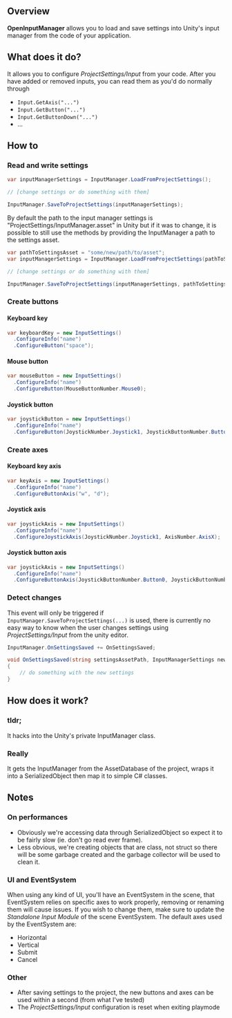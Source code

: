 ## Overview
__OpenInputManager__ allows you to load and save settings into Unity's input manager from the code of your application.

## What does it do?
It allows you to configure _ProjectSettings/Input_ from your code.
After you have added or removed inputs, you can read them as you'd do normally through
* <code>Input.GetAxis("...")</code>
* <code>Input.GetButton("...")</code>
* <code>Input.GetButtonDown("...")</code>
* ...

## How to
### Read and write settings
```c#
var inputManagerSettings = InputManager.LoadFromProjectSettings();

// [change settings or do something with them]

InputManager.SaveToProjectSettings(inputManagerSettings);
```
By default the path to the input manager settings is "ProjectSettings/InputManager.asset" in Unity but if it was to change, it is possible to still use the methods by providing the InputManager a path to the settings asset.
```c#
var pathToSettingsAsset = "some/new/path/to/asset";
var inputManagerSettings = InputManager.LoadFromProjectSettings(pathToSettingsAsset);

// [change settings or do something with them]

InputManager.SaveToProjectSettings(inputManagerSettings, pathToSettingsAsset);
```
### Create buttons
#### Keyboard key
```c#
var keyboardKey = new InputSettings()
  .ConfigureInfo("name")
  .ConfigureButton("space");
```
#### Mouse button
```c#
var mouseButton = new InputSettings()
  .ConfigureInfo("name")
  .ConfigureButton(MouseButtonNumber.Mouse0);
```
#### Joystick button
```c#
var joystickButton = new InputSettings()
  .ConfigureInfo("name")
  .ConfigureButton(JoystickNumber.Joystick1, JoystickButtonNumber.Button0);
```
### Create axes
#### Keyboard key axis
```c#
var keyAxis = new InputSettings()
  .ConfigureInfo("name")
  .ConfigureButtonAxis("w", "d");
```
#### Joystick axis
```c#
var joystickAxis = new InputSettings()
  .ConfigureInfo("name")
  .ConfigureJoystickAxis(JoystickNumber.Joystick1, AxisNumber.AxisX);
```
#### Joystick button axis
```c#
var joystickAxis = new InputSettings()
  .ConfigureInfo("name")
  .ConfigureButtonAxis(JoystickButtonNumber.Button0, JoystickButtonNumber.Button1);
```
### Detect changes
This event will only be triggered if <code>InputManager.SaveToProjectSettings(...)</code> is used, there is currently no easy way to know when the user changes settings using _ProjectSettings/Input_ from the unity editor.
```c#
InputManager.OnSettingsSaved += OnSettingsSaved;

void OnSettingsSaved(string settingsAssetPath, InputManagerSettings newSettings)
{
	// do something with the new settings
}
```

## How does it work?
### tldr;
It hacks into the Unity's private InputManager class.
### Really
It gets the InputManager from the AssetDatabase of the project, wraps it into a <c>SerializedObject</c> then map it to simple C# classes.

## Notes
### On performances
* Obviously we're accessing data through <c>SerializedObject</c> so expect it to be fairly slow (ie. don't go read ever frame).
* Less obvious, we're creating objects that are <c>class</c>, not <c>struct</c> so there will be some garbage created and the garbage collector will be used to clean it. 
### UI and EventSystem
When using any kind of UI, you'll have an EventSystem in the scene, that EventSystem relies on specific axes to work properly, removing or renaming them will cause issues. If you wish to change them, make sure to update the _Standalone Input Module_ of the scene EventSystem.
The default axes used by the EventSystem are:
* Horizontal
* Vertical
* Submit
* Cancel
### Other
* After saving settings to the project, the new buttons and axes can be used within a second (from what I've tested)
* The _ProjectSettings/Input_ configuration is reset when exiting playmode